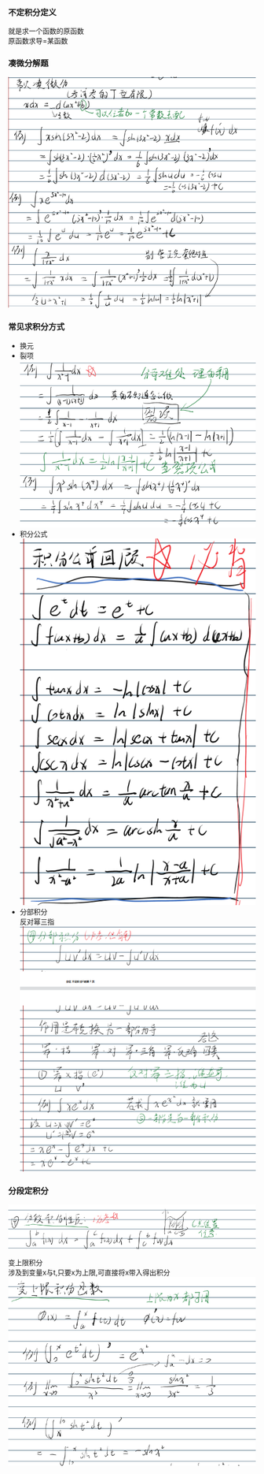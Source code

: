 ### 不定积分定义
就是求一个函数的原函数  
原函数求导=某函数  

### 凑微分解题
![](img/Pasted%20image%2020230116125514.png)



### 常见求积分方式
* 换元
* 裂项
![](img/Pasted%20image%2020230116125749.png)
* 积分公式
![](img/Pasted%20image%2020230116125847.png)
* 分部积分  
反对幂三指  
![](img/Pasted%20image%2020230116130054.png)


### 分段定积分
![](img/Pasted%20image%2020230116130650.png)

变上限积分  
涉及到变量x与t,只要x为上限,可直接将x带入得出积分  
![](img/Pasted%20image%2020230116130556.png)


